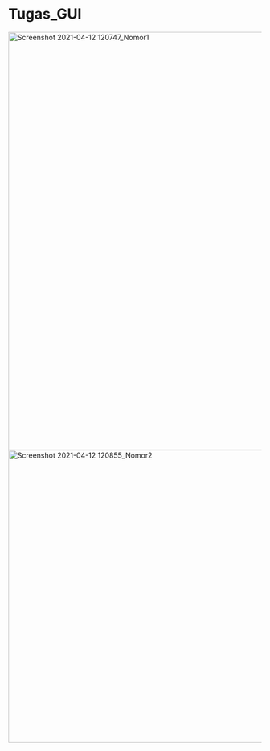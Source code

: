 # Tugas_GUI
<img width="830" alt="Screenshot 2021-04-12 120747_Nomor1" src="https://user-images.githubusercontent.com/72486631/114343089-58f0d300-9b87-11eb-9346-cb87712ea4f8.png">
<img width="581" alt="Screenshot 2021-04-12 120855_Nomor2" src="https://user-images.githubusercontent.com/72486631/114343095-5b532d00-9b87-11eb-89ba-78ae6061b024.png">
